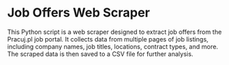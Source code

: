 <h1>Job Offers Web Scraper</h1>

This Python script is a web scraper designed to extract job offers from the Pracuj.pl job portal. It collects data from multiple pages of job listings, including company names, job titles, locations, contract types, and more. The scraped data is then saved to a CSV file for further analysis.